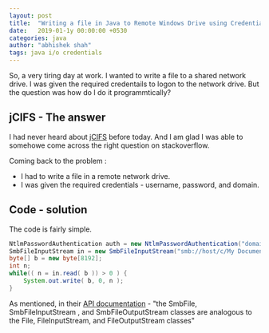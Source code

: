 ```yaml
---
layout: post
title:  "Writing a file in Java to Remote Windows Drive using Credentials"
date:   2019-01-1y 00:00:00 +0530
categories: java
author: "abhishek shah"
tags: java i/o credentials
---
```


So, a very tiring day at work. I wanted to write a file to a shared network drive. I was given the required credentails to logon to the network drive.
But the question was how do I do it programmtically? 

## jCIFS - The answer

I had never heard about [jCIFS](https://www.jcifs.org/) before today. And I am glad I was able to somehowe come across the right question on stackoverflow.

Coming back to the problem :
* I had to write a file in a remote network drive.
* I was given the required credentials - username, password, and domain.

## Code - solution

The code is fairly simple.

```java 
NtlmPasswordAuthentication auth = new NtlmPasswordAuthentication("domain", "username", "password");
SmbFileInputStream in = new SmbFileInputStream("smb://host/c/My Documents/somefile.txt", auth);
byte[] b = new byte[8192];
int n;
while(( n = in.read( b )) > 0 ) {
    System.out.write( b, 0, n );
}
``` 

As mentioned, in their [API documentation](https://www.jcifs.org/src/docs/api/) -
"the SmbFile, SmbFileInputStream , and SmbFileOutputStream classes are analogous to the File, FileInputStream, and FileOutputStream classes"



